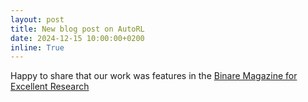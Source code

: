```yaml
---
layout: post
title: New blog post on AutoRL
date: 2024-12-15 10:00:00+0200
inline: True
---
```


Happy to share that our work was features in the [Binare Magazine for Excellent Research](https://www.l3s.de/magazine/binaire-articles/learning-with-structure/)